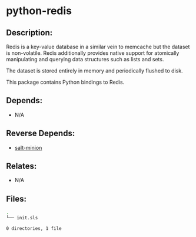 # python-redis

## Description:

Redis is a key-value database in a similar vein to memcache but the dataset is non-volatile. Redis additionally provides native support for atomically manipulating and querying data structures such as lists and sets.

The dataset is stored entirely in memory and periodically flushed to disk.

This package contains Python bindings to Redis.

## Depends:

  -  N/A

## Reverse Depends:

  -  [salt-minion](salt/salt-minion)

## Relates:

  -  N/A

## Files:

```bash
.
└── init.sls

0 directories, 1 file
```
